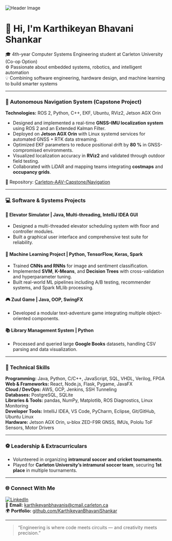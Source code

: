 ![Header Image](https://your-image-link-here.com/header.png)


# 👋 Hi, I'm Karthikeyan Bhavani Shankar

🎓 4th-year Computer Systems Engineering student at Carleton University (Co-op Option)  
⚙️ Passionate about embedded systems, robotics, and intelligent automation  
💡 Combining software engineering, hardware design, and machine learning to build smarter systems  

---

### 🚗 Autonomous Navigation System (Capstone Project)
**Technologies:** ROS 2, Python, C++, EKF, Ubuntu, RViz2, Jetson AGX Orin  

- Designed and implemented a real-time **GNSS–IMU localization system** using ROS 2 and an Extended Kalman Filter.  
- Deployed on **Jetson AGX Orin** with Linux systemd services for automated GNSS + RTK data streaming.  
- Optimized EKF parameters to reduce positional drift by **80 %** in GNSS-compromised environments.  
- Visualized localization accuracy in **RViz2** and validated through outdoor field testing.  
- Collaborated with LiDAR and mapping teams integrating **costmaps** and **occupancy grids**.  

📂 Repository: [Carleton-AAV-Capstone/Navigation](https://github.com/Carleton-AAV-Capstone/Navigation)

---

### 💻 Software & Systems Projects

#### 🏢 Elevator Simulator | Java, Multi-threading, IntelliJ IDEA GUI
- Designed a multi-threaded elevator scheduling system with floor and controller modules.  
- Built a graphical user interface and comprehensive test suite for reliability.  

#### 🤖 Machine Learning Project | Python, TensorFlow, Keras, Spark
- Trained **CNNs and RNNs** for image and sentiment classification.  
- Implemented **SVM**, **K-Means**, and **Decision Trees** with cross-validation and hyperparameter tuning.  
- Built real-world ML pipelines including A/B testing, recommender systems, and Spark MLlib processing.  

#### 🎮 Zuul Game | Java, OOP, SwingFX
- Developed a modular text-adventure game integrating multiple object-oriented components.  

#### 📚 Library Management System | Python
- Processed and queried large **Google Books** datasets, handling CSV parsing and data visualization.  

---

### 🧠 Technical Skills

**Programming:** Java, Python, C/C++, JavaScript, SQL, VHDL, Verilog, FPGA  
**Web & Frameworks:** React, Node.js, Flask, Pygame, JavaFX  
**Cloud / DevOps:** AWS, GCP, Jenkins, SSH Tunneling  
**Databases:** PostgreSQL, SQLite  
**Libraries & Tools:** pandas, NumPy, Matplotlib, ROS Diagnostics, Linux Monitoring  
**Developer Tools:** IntelliJ IDEA, VS Code, PyCharm, Eclipse, Git/GitHub, Ubuntu Linux  
**Hardware:** Jetson AGX Orin, u-blox ZED-F9R GNSS, IMUs, Pololu ToF Sensors, Motor Drivers  

---

### ⚽ Leadership & Extracurriculars
- Volunteered in organizing **intramural soccer and cricket tournaments**.  
- Played for **Carleton University’s intramural soccer team**, securing **1st place** in multiple tournaments.  


---

### 🌐 Connect With Me
[![LinkedIn](https://img.shields.io/badge/LinkedIn-Karthikeyan%20Bhavani%20Shankar-blue?logo=linkedin)](https://www.linkedin.com/in/karthikeyan-bhavani-shankar/)  
📧 **Email:** karthikeyanbhavanis@cmail.carleton.ca  
🌍 **Portfolio:** [github.com/KarthikeyanBhavaniShankar](https://github.com/KarthikeyanBhavaniShankar)

---

> “Engineering is where code meets circuits — and creativity meets precision.”
